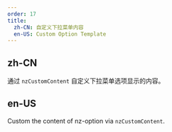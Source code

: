 ```yaml
---
order: 17
title:
  zh-CN: 自定义下拉菜单内容
  en-US: Custom Option Template
---
```


## zh-CN

通过 `nzCustomContent` 自定义下拉菜单选项显示的内容。

## en-US

Custom the content of nz-option via `nzCustomContent`.
